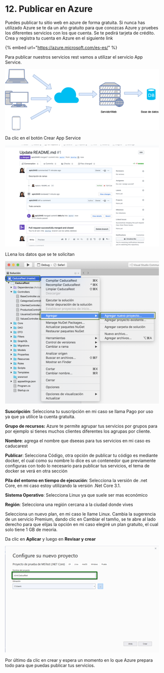 # 12. Publicar en Azure

Puedes publicar tu sitio web en azure de forma gratuita. Si nunca has utilizado Azure se te da un año gratuito para que conozcas Azure y pruebes los diferentes servicios con los que cuenta. Se te pedirá tarjeta de crédito. Crea y registra tu cuenta en Azure en el siguiente link

{% embed url="https://azure.microsoft.com/es-es/" %}

Para publicar nuestros servicios rest vamos a utilizar el servicio App Service.

![](.gitbook/assets/image%20%2886%29.png)

Da clic en el botón Crear App Service

![](.gitbook/assets/image%20%28307%29.png)

LLena los datos que se te solicitan

![](.gitbook/assets/image%20%28112%29.png)

**Suscripción**: Selecciona tu suscripción en mi caso se llama Pago por uso ya que ya utilice la cuenta gratuita.

**Grupo de recursos:** Azure te permite agrupar tus servicios por grupos para por ejemplo si tienes muchos clientes diferentes los agrupas por cliente.

**Nombre**: agrega el nombre que dseeas para tus servicios en mi caso es caducarest

**Publicar**: Selecciona Código, otra opción de publicar tu código es mediante docker, el cual como su nombre lo dice es un contenedor que previamente configuras con todo lo necesario para publicar tus servicios, el tema de docker se verá en otra sección

**Pila del entorno en tiempo de ejecución**: Selecciona la versión de .net Core, en mi caso estoy utilizando la versión .Net Core 3.1.

**Sistema Operativo**: Selecciona Linux ya que suele ser mas económico

**Región**: Selecciona una región cercana a la ciudad donde vives

Selecciona un nuevo plan, en mi caso le llame Linux. Cambia la sugerencia de un servicio Premium, dando clic en Cambiar el tamño, se te abre al lado derecho para que elijas la opción en mi caso elegiré un plan gratuito, el cual solo tiene 1 GB de meoria. 

Da clic en **Aplicar** y luego en **Revisar y crear**

![](.gitbook/assets/image%20%2831%29.png)

Por último da clic en crear y espera un momento en lo que Azure prepara todo para que puedas publicar tus servicios.

